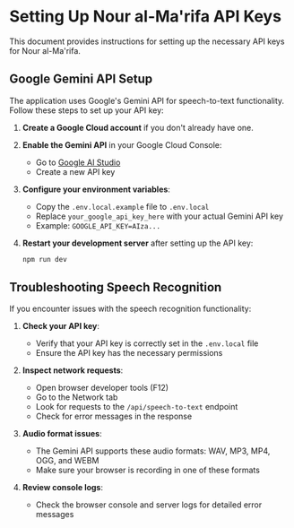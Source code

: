 # Setting Up Nour al-Ma'rifa API Keys

This document provides instructions for setting up the necessary API keys for Nour al-Ma'rifa.

## Google Gemini API Setup

The application uses Google's Gemini API for speech-to-text functionality. Follow these steps to set up your API key:

1. **Create a Google Cloud account** if you don't already have one.

2. **Enable the Gemini API** in your Google Cloud Console:

   - Go to [Google AI Studio](https://makersuite.google.com/app/apikey)
   - Create a new API key

3. **Configure your environment variables**:

   - Copy the `.env.local.example` file to `.env.local`
   - Replace `your_google_api_key_here` with your actual Gemini API key
   - Example: `GOOGLE_API_KEY=AIza...`

4. **Restart your development server** after setting up the API key:
   ```bash
   npm run dev
   ```

## Troubleshooting Speech Recognition

If you encounter issues with the speech recognition functionality:

1. **Check your API key**:

   - Verify that your API key is correctly set in the `.env.local` file
   - Ensure the API key has the necessary permissions

2. **Inspect network requests**:

   - Open browser developer tools (F12)
   - Go to the Network tab
   - Look for requests to the `/api/speech-to-text` endpoint
   - Check for error messages in the response

3. **Audio format issues**:

   - The Gemini API supports these audio formats: WAV, MP3, MP4, OGG, and WEBM
   - Make sure your browser is recording in one of these formats

4. **Review console logs**:
   - Check the browser console and server logs for detailed error messages
